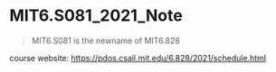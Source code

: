 # MIT6.S081_2021_Note

> MIT6.S081 is the newname of MIT6.828

course website: https://pdos.csail.mit.edu/6.828/2021/schedule.html
